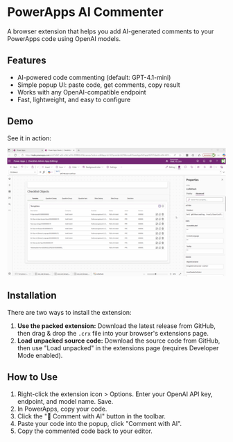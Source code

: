 # PowerApps AI Commenter

A browser extension that helps you add AI-generated comments to your PowerApps code using OpenAI models.

## Features
- AI-powered code commenting (default: GPT-4.1-mini)
- Simple popup UI: paste code, get comments, copy result
- Works with any OpenAI-compatible endpoint
- Fast, lightweight, and easy to configure

## Demo

See it in action:

![Power Apps AI Commenter Demo](./demo.gif)

## Installation

There are two ways to install the extension:

1. **Use the packed extension:** Download the latest release from GitHub, then drag & drop the `.crx` file into your browser's extensions page.
2. **Load unpacked source code:** Download the source code from GitHub, then use "Load unpacked" in the extensions page (requires Developer Mode enabled).

## How to Use
1. Right-click the extension icon > Options. Enter your OpenAI API key, endpoint, and model name. Save.
2. In PowerApps, copy your code.
3. Click the "💬 Comment with AI" button in the toolbar.
4. Paste your code into the popup, click "Comment with AI".
5. Copy the commented code back to your editor.